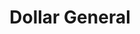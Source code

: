 ---
title: "Dollar General"
url: /del-rio/dollar-general-us-highway-90-west/
shop: variety store
---